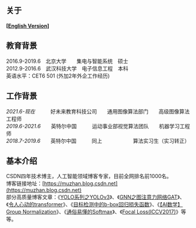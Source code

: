 ## 关于

#### [[English Version\]](./)

## 教育背景
2016.9-2019.6&emsp;北京大学&emsp;&emsp;集电与智能系统&emsp;硕士<br>
2012.9-2016.6&emsp;武汉科技大学&emsp;电子信息工程&emsp;本科<br>
英语水平：CET6 501 (外加2年外企工作经历)

## 工作背景
*2021.6-现在*&emsp;&emsp;&emsp;好未来教育科技公司&emsp;&emsp;通用图像算法部门&emsp;&emsp;高级图像算法工程师<br>
*2019.6-2021.6*&emsp;&emsp;英特尔中国&emsp;&emsp;&emsp;运动事业部视觉算法团队&emsp;&emsp;机器学习工程师<br>
*2018.7-2019.6*&emsp;&emsp;英特尔中国&emsp;&emsp;&emsp;同上&emsp;&emsp;&emsp;&emsp;&emsp;&emsp;算法实习生（实习转正）

## 基本介绍
CSDN四年技术博主，人工智能领域博客专家，目前全网排名前1000名。<br>
博客链接地址：[https://muzhan.blog.csdn.net](https://muzhan.blog.csdn.net)<br>
部分高质量博客文章：《[YOLO系列之YOLOv3](https://blog.csdn.net/leviopku/article/details/82660381)》、《[GNN之图注意力网络GAT](https://blog.csdn.net/leviopku/article/details/104622560)》、《[令人心动的transformer](https://blog.csdn.net/leviopku/article/details/115614056)》、《[目标检测中的b-box回归损失函数](https://blog.csdn.net/leviopku/article/details/114655338)》、《[【AI数学】Group Normalization](https://blog.csdn.net/leviopku/article/details/83213123)》、《[通俗易懂的Softmax](https://blog.csdn.net/leviopku/article/details/101542568)》、《[Focal Loss(ICCV2017)](https://blog.csdn.net/leviopku/article/details/89816408)》等等。<br>



